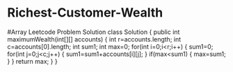 # Richest-Customer-Wealth
#Array Leetcode Problem Solution
class Solution {
    public int maximumWealth(int[][] accounts) {
        int r=accounts.length;
        int c=accounts[0].length;
        int sum1;
        int max=0;
        for(int i=0;i<r;i++)
        {
            sum1=0;
            for(int j=0;j<c;j++)
            {
                sum1=sum1+accounts[i][j];
            }
            if(max<sum1)
            {
                max=sum1;
            }
        }
        return max;
    }
}
